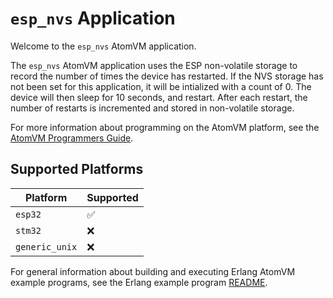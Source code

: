 # `esp_nvs` Application

Welcome to the `esp_nvs` AtomVM application.

The `esp_nvs` AtomVM application uses the ESP non-volatile storage to record the number of times the device has restarted.  If the NVS storage has not been set for this application, it will be intialized with a count of 0.  The device will then sleep for 10 seconds, and restart.  After each restart, the number of restarts is incremented and stored in non-volatile storage.

For more information about programming on the AtomVM platform, see the [AtomVM Programmers Guide](https://doc.atomvm.net/programmers-guide.html).

## Supported Platforms

| Platform | Supported |
|----------|-----------|
| `esp32`  | ✅ |
| `stm32`  | ❌ |
| `generic_unix`  | ❌ |

For general information about building and executing Erlang AtomVM example programs, see the Erlang example program [README](../README.md).
